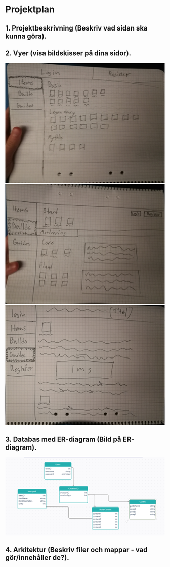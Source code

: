 # Projektplan

## 1. Projektbeskrivning (Beskriv vad sidan ska kunna göra).
## 2. Vyer (visa bildskisser på dina sidor).
![items](items.jpg)
![builds](builds.jpg)
![guides](guides.jpg)
## 3. Databas med ER-diagram (Bild på ER-diagram).
![ER](ER-diagram.png)
## 4. Arkitektur (Beskriv filer och mappar - vad gör/innehåller de?).